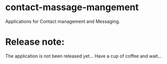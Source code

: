 # contact-massage-mangement
Applications for Contact management and Messaging.


# Release note:
  The application is not been released yet...
  Have a cup of coffee and wait...
